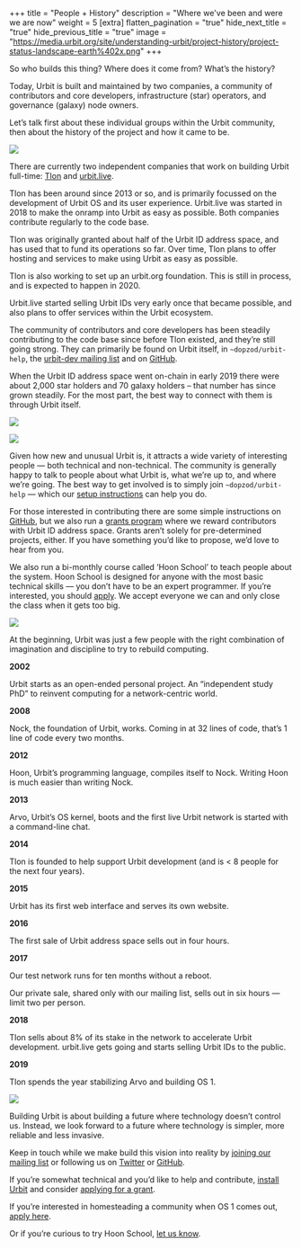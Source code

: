 +++
title = "People + History"
description = "Where we've been and were we are now"
weight = 5
[extra]
flatten_pagination = "true"
hide_next_title = "true"
hide_previous_title = "true"
image = "https://media.urbit.org/site/understanding-urbit/project-history/project-status-landscape-earth%402x.png"
+++

So who builds this thing? Where does it come from? What’s the history? 

Today, Urbit is built and maintained by two companies, a community of contributors and core developers, infrastructure (star) operators, and governance (galaxy) node owners. 

Let’s talk first about these individual groups within the Urbit community, then about the history of the project and how it came to be.

<img class="ba" src="https://media.urbit.org/site/understanding-urbit/project-history/project-status-landscape-earth@2x.png">

There are currently two independent companies that work on building Urbit full-time: [Tlon](https://tlon.io/) and [urbit.live](https://urbit.live/). 

Tlon has been around since 2013 or so, and is primarily focussed on the development of Urbit OS and its user experience. Urbit.live was started in 2018 to make the onramp into Urbit as easy as possible. Both companies contribute regularly to the code base.

Tlon was originally granted about half of the Urbit ID address space, and has used that to fund its operations so far. Over time, Tlon plans to offer hosting and services to make using Urbit as easy as possible. 

Tlon is also working to set up an urbit.org foundation. This is still in process, and is expected to happen in 2020.

Urbit.live started selling Urbit IDs very early once that became possible, and also plans to offer services within the Urbit ecosystem. 

The community of contributors and core developers has been steadily contributing to the code base since before Tlon existed, and they’re still going strong. They can primarily be found on Urbit itself, in `~dopzod/urbit-help`, the [urbit-dev mailing list](https://groups.google.com/a/urbit.org/forum/#!forum/dev) and on [GitHub](https://github.com/urbit).

When the Urbit ID address space went on-chain in early 2019 there were about 2,000 star holders and 70 galaxy holders – that number has since grown steadily. For the most part, the best way to connect with them is through Urbit itself. 

<img class="ba"
src="https://media.urbit.org/site/understanding-urbit/uu-people-history-2a.jpg"/>

<img class="ba"
src="https://media.urbit.org/site/understanding-urbit/uu-people-history-2c.jpg"
/>

Given how new and unusual Urbit is, it attracts a wide variety of interesting people — both technical and non-technical. The community is generally happy to talk to people about what Urbit is, what we’re up to, and where we’re going. The best way to get involved is to simply join `~dopzod/urbit-help` — which our [setup instructions](/using/operations/using-your-ship/) can help you do.

For those interested in contributing there are some simple instructions on [GitHub](https://github.com/urbit/urbit/blob/master/CONTRIBUTING.md#contributing-to-urbit), but we also run a [grants program](https://grants.urbit.org/) where we reward contributors with Urbit ID address space. Grants aren’t solely for pre-determined projects, either. If you have something you’d like to propose, we’d love to hear from you.

We also run a bi-monthly course called ‘Hoon School’ to teach people about the system. Hoon School is designed for anyone with the most basic technical skills — you don’t have to be an expert programmer. If you’re interested, you should [apply](/community/hoonschool). We accept everyone we can and only close the class when it gets too big.

<img class="full w-100 mv4" src="https://media.urbit.org/site/understanding-urbit/project-history/history-4.svg"/>

At the beginning, Urbit was just a few people with the right combination of imagination and discipline to try to rebuild computing.

**2002**

Urbit starts as an open-ended personal project. An “independent study PhD” to reinvent computing for a network-centric world.

**2008**

Nock, the foundation of Urbit, works. Coming in at 32 lines of code, that’s 1 line of code every two months. 

**2012**

Hoon, Urbit’s programming language, compiles itself to Nock. Writing Hoon is much easier than writing Nock.

**2013**

Arvo, Urbit’s OS kernel, boots and the first live Urbit network is started with a command-line chat.

**2014**

Tlon is founded to help support Urbit development (and is < 8 people for the next four years).

**2015**

Urbit has its first web interface and serves its own website.

**2016**

The first sale of Urbit address space sells out in four hours.

**2017**

Our test network runs for ten months without a reboot.

Our private sale, shared only with our mailing list, sells out in six hours — limit two per person.

**2018**

Tlon sells about 8% of its stake in the network to accelerate Urbit development.
urbit.live gets going and starts selling Urbit IDs to the public.

**2019**

Tlon spends the year stabilizing Arvo and building OS 1.
 
<img class="ba" src="https://media.urbit.org/site/understanding-urbit/uu-history-4.jpg"/>

Building Urbit is about building a future where technology doesn’t control us. Instead, we look forward to a future where technology is simpler, more reliable and less invasive. 

Keep in touch while we make build this vision into reality by [joining our mailing list](https://urbit.us11.list-manage.com/subscribe/post?u=972a03db9e0c6c25bb58de8c8&id=be143888d2) or following us on [Twitter](https://twitter.com/urbit) or [GitHub](https://github.com/urbit). 

If you’re somewhat technical and you’d like to help and contribute, [install Urbit](/using/install) and consider [applying for a grant](https://grants.urbit.org/s).

If you’re interested in homesteading a community when OS 1 comes out, [apply here](/community/community-grants).

Or if you’re curious to try Hoon School, [let us know](/community/hoonschool).
